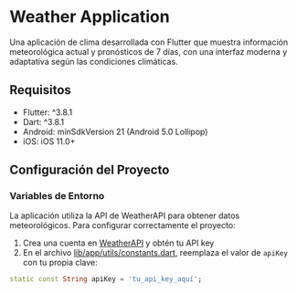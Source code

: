 # Weather Application

Una aplicación de clima desarrollada con Flutter que muestra información meteorológica actual y pronósticos de 7 días, con una interfaz moderna y adaptativa según las condiciones climáticas.

## Requisitos

- Flutter: ^3.8.1
- Dart: ^3.8.1
- Android: minSdkVersion 21 (Android 5.0 Lollipop)
- iOS: iOS 11.0+

## Configuración del Proyecto

### Variables de Entorno

La aplicación utiliza la API de WeatherAPI para obtener datos meteorológicos. Para configurar correctamente el proyecto:

1. Crea una cuenta en [WeatherAPI](https://www.weatherapi.com/) y obtén tu API key
2. En el archivo [lib/app/utils/constants.dart](cci:7://file:///c:/Users/Arturon/WindSurf/weatherapp/lib/app/utils/constants.dart:0:0-0:0), reemplaza el valor de `apiKey` con tu propia clave:

```dart
static const String apiKey = 'tu_api_key_aquí';
